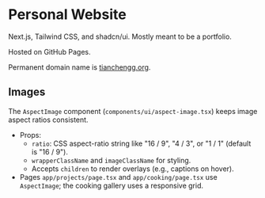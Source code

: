 # Personal Website

Next.js, Tailwind CSS, and shadcn/ui. Mostly meant to be a portfolio.

Hosted on GitHub Pages.

Permanent domain name is [tianchengg.org](https://www.tianchenggu.org).

## Images

The `AspectImage` component (`components/ui/aspect-image.tsx`) keeps image aspect ratios consistent.
- Props:
  - `ratio`: CSS aspect-ratio string like "16 / 9", "4 / 3", or "1 / 1" (default is "16 / 9").
  - `wrapperClassName` and `imageClassName` for styling.
  - Accepts `children` to render overlays (e.g., captions on hover).
- Pages `app/projects/page.tsx` and `app/cooking/page.tsx` use `AspectImage`; the cooking gallery uses a responsive grid.
